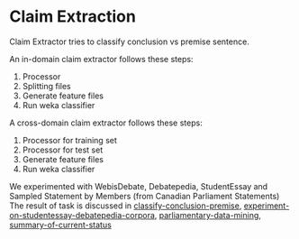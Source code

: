 # Claim Extraction
Claim Extractor tries to classify conclusion vs premise sentence.

An in-domain claim extractor follows these steps:
1. Processor
2. Splitting files
3. Generate feature files
4. Run weka classifier

A cross-domain claim extractor follows these steps:
1. Processor for training set
2. Processor for test set
3. Generate feature files
4. Run weka classifier

We experimented with WebisDebate, Debatepedia, StudentEssay and Sampled Statement by Members (from Canadian Parliament Statements)
The result of task is discussed in  [classify-conclusion-premise](https://git.webis.de/webisstud/wstud-visit-the-dome-ss19/tree/master/presentations/2019-05-27/classify-conclusion-premise.pdf), [experiment-on-studentessay-debatepedia-corpora](https://git.webis.de/webisstud/wstud-visit-the-dome-ss19/tree/master/presentations/2019-06-17/experiments-on-student-essays-and-debatepedia-corpora.pdf), [parliamentary-data-mining](https://git.webis.de/webisstud/wstud-visit-the-dome-ss19/tree/master/presentations/2019-06-17/parlimentary-debates-mining.pdf), [summary-of-current-status](https://git.webis.de/webisstud/wstud-visit-the-dome-ss19/tree/master/presentations/2019-08-12/summary-of-current-status.pdf)
